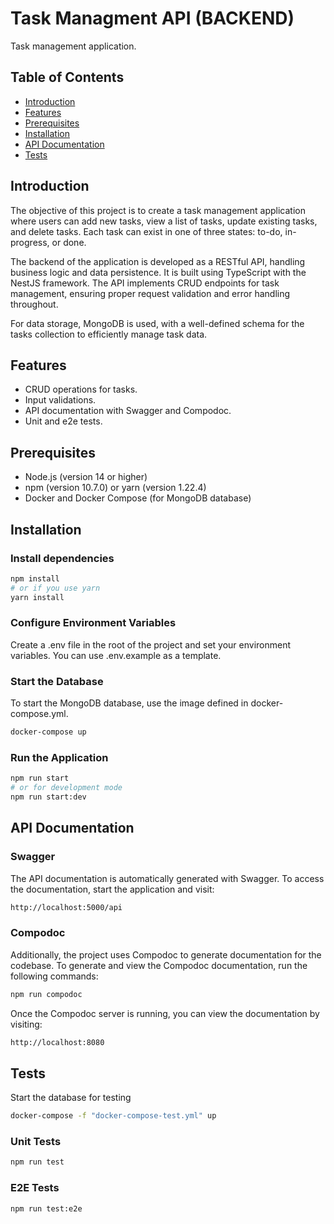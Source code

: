 # Task Managment API (BACKEND)

Task management application.

## Table of Contents
- [Introduction](#introduction)
- [Features](#features)
- [Prerequisites](#prerequisites)
- [Installation](#installation)
- [API Documentation](#api-documentation)
- [Tests](#tests)


## Introduction
The objective of this project is to create a task management application where users can add new tasks, view a list of tasks, update existing tasks, and delete tasks. Each task can exist in one of three states: to-do, in-progress, or done.

The backend of the application is developed as a RESTful API, handling business logic and data persistence. It is built using TypeScript with the NestJS framework. The API implements CRUD endpoints for task management, ensuring proper request validation and error handling throughout.

For data storage, MongoDB is used, with a well-defined schema for the tasks collection to efficiently manage task data.

## Features
- CRUD operations for tasks.
- Input validations.
- API documentation with Swagger and Compodoc.
- Unit and e2e tests.

## Prerequisites
- Node.js (version 14 or higher)
- npm (version 10.7.0) or yarn (version 1.22.4)
- Docker and Docker Compose (for MongoDB database)

## Installation

### Install dependencies
```bash
npm install
# or if you use yarn
yarn install
```

### Configure Environment Variables
Create a .env file in the root of the project and set your environment variables. You can use .env.example as a template.

### Start the Database
To start the MongoDB database, use the image defined in docker-compose.yml.
```bash
docker-compose up
```

### Run the Application
```bash
npm run start
# or for development mode
npm run start:dev
```

## API Documentation

### Swagger
The API documentation is automatically generated with Swagger. To access the documentation, start the application and visit:
```bash
http://localhost:5000/api
```

### Compodoc
Additionally, the project uses Compodoc to generate documentation for the codebase. To generate and view the Compodoc documentation, run the following commands:

```bash
npm run compodoc
```

Once the Compodoc server is running, you can view the documentation by visiting:
```bash
http://localhost:8080
```


## Tests
Start the database for testing
```bash
docker-compose -f "docker-compose-test.yml" up
```

### Unit Tests
```bash
npm run test
```

### E2E Tests
```bash
npm run test:e2e
```